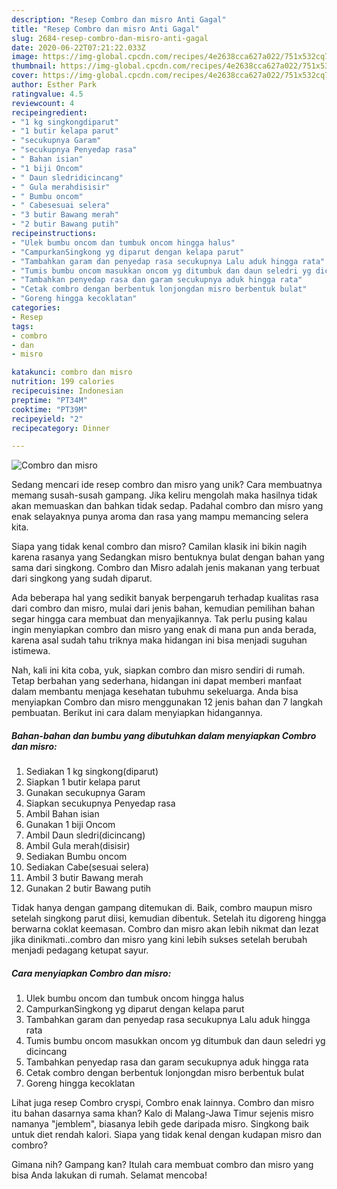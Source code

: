 ```yaml
---
description: "Resep Combro dan misro Anti Gagal"
title: "Resep Combro dan misro Anti Gagal"
slug: 2684-resep-combro-dan-misro-anti-gagal
date: 2020-06-22T07:21:22.033Z
image: https://img-global.cpcdn.com/recipes/4e2638cca627a022/751x532cq70/combro-dan-misro-foto-resep-utama.jpg
thumbnail: https://img-global.cpcdn.com/recipes/4e2638cca627a022/751x532cq70/combro-dan-misro-foto-resep-utama.jpg
cover: https://img-global.cpcdn.com/recipes/4e2638cca627a022/751x532cq70/combro-dan-misro-foto-resep-utama.jpg
author: Esther Park
ratingvalue: 4.5
reviewcount: 4
recipeingredient:
- "1 kg singkongdiparut"
- "1 butir kelapa parut"
- "secukupnya Garam"
- "secukupnya Penyedap rasa"
- " Bahan isian"
- "1 biji Oncom"
- " Daun sledridicincang"
- " Gula merahdisisir"
- " Bumbu oncom"
- " Cabesesuai selera"
- "3 butir Bawang merah"
- "2 butir Bawang putih"
recipeinstructions:
- "Ulek bumbu oncom dan tumbuk oncom hingga halus"
- "CampurkanSingkong yg diparut dengan kelapa parut"
- "Tambahkan garam dan penyedap rasa secukupnya Lalu aduk hingga rata"
- "Tumis bumbu oncom masukkan oncom yg ditumbuk dan daun seledri yg dicincang"
- "Tambahkan penyedap rasa dan garam secukupnya aduk hingga rata"
- "Cetak combro dengan berbentuk lonjongdan misro berbentuk bulat"
- "Goreng hingga kecoklatan"
categories:
- Resep
tags:
- combro
- dan
- misro

katakunci: combro dan misro 
nutrition: 199 calories
recipecuisine: Indonesian
preptime: "PT34M"
cooktime: "PT39M"
recipeyield: "2"
recipecategory: Dinner

---
```



![Combro dan misro](https://img-global.cpcdn.com/recipes/4e2638cca627a022/751x532cq70/combro-dan-misro-foto-resep-utama.jpg)

Sedang mencari ide resep combro dan misro yang unik? Cara membuatnya memang susah-susah gampang. Jika keliru mengolah maka hasilnya tidak akan memuaskan dan bahkan tidak sedap. Padahal combro dan misro yang enak selayaknya punya aroma dan rasa yang mampu memancing selera kita.

Siapa yang tidak kenal combro dan misro? Camilan klasik ini bikin nagih karena rasanya yang Sedangkan misro bentuknya bulat dengan bahan yang sama dari singkong. Combro dan Misro adalah jenis makanan yang terbuat dari singkong yang sudah diparut.

Ada beberapa hal yang sedikit banyak berpengaruh terhadap kualitas rasa dari combro dan misro, mulai dari jenis bahan, kemudian pemilihan bahan segar hingga cara membuat dan menyajikannya. Tak perlu pusing kalau ingin menyiapkan combro dan misro yang enak di mana pun anda berada, karena asal sudah tahu triknya maka hidangan ini bisa menjadi suguhan istimewa.


Nah, kali ini kita coba, yuk, siapkan combro dan misro sendiri di rumah. Tetap berbahan yang sederhana, hidangan ini dapat memberi manfaat dalam membantu menjaga kesehatan tubuhmu sekeluarga. Anda bisa menyiapkan Combro dan misro menggunakan 12 jenis bahan dan 7 langkah pembuatan. Berikut ini cara dalam menyiapkan hidangannya.

<!--inarticleads1-->

##### Bahan-bahan dan bumbu yang dibutuhkan dalam menyiapkan Combro dan misro:

1. Sediakan 1 kg singkong(diparut)
1. Siapkan 1 butir kelapa parut
1. Gunakan secukupnya Garam
1. Siapkan secukupnya Penyedap rasa
1. Ambil  Bahan isian
1. Gunakan 1 biji Oncom
1. Ambil  Daun sledri(dicincang)
1. Ambil  Gula merah(disisir)
1. Sediakan  Bumbu oncom
1. Sediakan  Cabe(sesuai selera)
1. Ambil 3 butir Bawang merah
1. Gunakan 2 butir Bawang putih


Tidak hanya dengan gampang ditemukan di. Baik, combro maupun misro setelah singkong parut diisi, kemudian dibentuk. Setelah itu digoreng hingga berwarna coklat keemasan. Combro dan misro akan lebih nikmat dan lezat jika dinikmati..combro dan misro yang kini lebih sukses setelah berubah menjadi pedagang ketupat sayur. 

<!--inarticleads2-->

##### Cara menyiapkan Combro dan misro:

1. Ulek bumbu oncom dan tumbuk oncom hingga halus
1. CampurkanSingkong yg diparut dengan kelapa parut
1. Tambahkan garam dan penyedap rasa secukupnya Lalu aduk hingga rata
1. Tumis bumbu oncom masukkan oncom yg ditumbuk dan daun seledri yg dicincang
1. Tambahkan penyedap rasa dan garam secukupnya aduk hingga rata
1. Cetak combro dengan berbentuk lonjongdan misro berbentuk bulat
1. Goreng hingga kecoklatan


Lihat juga resep Combro cryspi, Combro enak lainnya. Combro dan misro itu bahan dasarnya sama khan? Kalo di Malang-Jawa Timur sejenis misro namanya &#34;jemblem&#34;, biasanya lebih gede daripada misro. Singkong baik untuk diet rendah kalori. Siapa yang tidak kenal dengan kudapan misro dan combro? 

Gimana nih? Gampang kan? Itulah cara membuat combro dan misro yang bisa Anda lakukan di rumah. Selamat mencoba!
